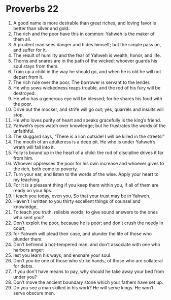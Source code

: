 ﻿
# Proverbs 22
1. A good name is more desirable than great riches, and loving favor is better than silver and gold. 
2. The rich and the poor have this in common: Yahweh is the maker of them all. 
3. A prudent man sees danger and hides himself; but the simple pass on, and suffer for it. 
4. The result of humility and the fear of Yahweh is wealth, honor, and life. 
5. Thorns and snares are in the path of the wicked: whoever guards his soul stays from them. 
6. Train up a child in the way he should go, and when he is old he will not depart from it. 
7. The rich rule over the poor. The borrower is servant to the lender. 
8. He who sows wickedness reaps trouble, and the rod of his fury will be destroyed. 
9. He who has a generous eye will be blessed; for he shares his food with the poor. 
10. Drive out the mocker, and strife will go out; yes, quarrels and insults will stop. 
11. He who loves purity of heart and speaks gracefully is the king’s friend. 
12. Yahweh’s eyes watch over knowledge; but he frustrates the words of the unfaithful. 
13. The sluggard says, “There is a lion outside! I will be killed in the streets!” 
14. The mouth of an adulteress is a deep pit. He who is under Yahweh’s wrath will fall into it. 
15. Folly is bound up in the heart of a child: the rod of discipline drives it far from him. 
16. Whoever oppresses the poor for his own increase and whoever gives to the rich, both come to poverty. 
17. Turn your ear, and listen to the words of the wise. Apply your heart to my teaching. 
18. For it is a pleasant thing if you keep them within you, if all of them are ready on your lips. 
19. I teach you today, even you, So that your trust may be in Yahweh. 
20. Haven’t I written to you thirty excellent things of counsel and knowledge, 
21. To teach you truth, reliable words, to give sound answers to the ones who sent you? 
22. Don’t exploit the poor, because he is poor; and don’t crush the needy in court; 
23. for Yahweh will plead their case, and plunder the life of those who plunder them. 
24. Don’t befriend a hot-tempered man, and don’t associate with one who harbors anger: 
25. lest you learn his ways, and ensnare your soul. 
26. Don’t you be one of those who strike hands, of those who are collateral for debts. 
27. If you don’t have means to pay, why should he take away your bed from under you? 
28. Don’t move the ancient boundary stone which your fathers have set up. 
29. Do you see a man skilled in his work? He will serve kings. He won’t serve obscure men. 

